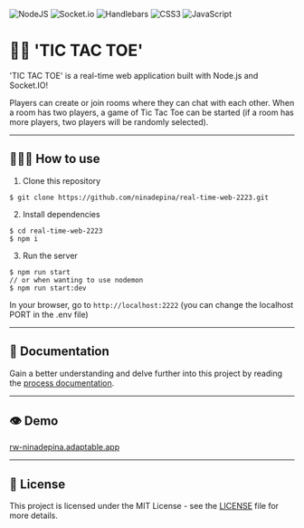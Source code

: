 ![NodeJS](https://img.shields.io/badge/node.js-6DA55F?style=for-the-badge&logo=node.js&logoColor=white) ![Socket.io](https://img.shields.io/badge/Socket.io-black?style=for-the-badge&logo=socket.io&badgeColor=010101) ![Handlebars](https://img.shields.io/badge/Handlebars.js-f0772b?style=for-the-badge&logo=handlebarsdotjs&logoColor=white) ![CSS3](https://img.shields.io/badge/css3-%231572B6.svg?style=for-the-badge&logo=css3&logoColor=white) ![JavaScript](https://img.shields.io/badge/javascript-%23323330.svg?style=for-the-badge&logo=javascript&logoColor=%23F7DF1E)

# 👋🏼 'TIC TAC TOE'
'TIC TAC TOE' is a real-time web application built with Node.js and Socket.IO! 

Players can create or join rooms where they can chat with each other. When a room has two players, a game of Tic Tac Toe can be started (if a room has more players, two players will be randomly selected). 

---

## 👩🏼‍💻 How to use
1. Clone this repository
```
$ git clone https://github.com/ninadepina/real-time-web-2223.git
```

2. Install dependencies
```
$ cd real-time-web-2223
$ npm i
```

3. Run the server
```
$ npm run start
// or when wanting to use nodemon
$ npm run start:dev
```
In your browser, go to `http://localhost:2222` (you can change the localhost PORT in the .env file)

---

## 📝 Documentation
Gain a better understanding and delve further into this project by reading the [process documentation](https://github.com/ninadepina/real-time-web-2223/blob/main/docs/productdoc.md).

---

## 👁️ Demo
[rw-ninadepina.adaptable.app](https://rw-ninadepina.adaptable.app)

---

## 📄 License
This project is licensed under the MIT License - see the [LICENSE](https://github.com/ninadepina/real-time-web-2223/blob/main/LICENSE) file for more details.